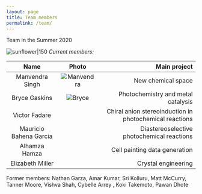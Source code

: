 ```yaml
---
layout: page
title: Team members 
permalink: /team/
---
```

Team in the Summer 2020

![sunflower|150](/_assets/sunflowers.JPG)
*Current members:*

|  Name            | Photo | Main project
:-----------------:|:-----:|-----------------:
Manvendra Singh | ![Manvendra](/_assets/manvendra.JPG) | New chemical space
Bryce Gaskins | ![Bryce](/_assets/bryce.JPG) | Photochemistry and metal catalysis
Victor Fadare | | Chiral anion stereoinduction in photochemical reactions
Mauricio Bahena Garcia | | Diastereoselective photochemical reactions
Alhamza Hamza | | Cell painting data generation
Elizabeth Miller | | Crystal engineering

Former members: Nathan Garza, Amar Kumar, Sri Kolluru, Matt McCurry, Tanner Moore, Vishva Shah, Cybelle Arrey
, Koki Takemoto, Pawan Dhote




